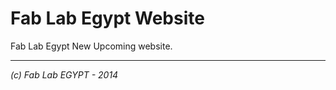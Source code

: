 
Fab Lab Egypt Website
=====================

Fab Lab Egypt New Upcoming website.


- - -
_(c) Fab Lab EGYPT - 2014_
